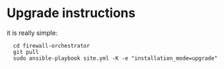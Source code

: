 # Upgrade instructions

it is really simple:

```console
  cd firewall-orchestrator
  git pull
  sudo ansible-playbook site.yml -K -e "installation_mode=upgrade"
```

